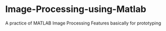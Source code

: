 # Image-Processing-using-Matlab
A practice of MATLAB Image Processing Features basically for prototyping

